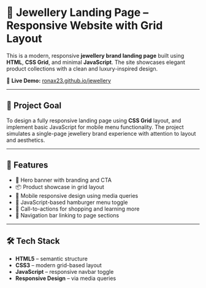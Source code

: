 # 💎 Jewellery Landing Page – Responsive Website with Grid Layout

This is a modern, responsive **jewellery brand landing page** built using **HTML**, **CSS Grid**, and minimal **JavaScript**. The site showcases elegant product collections with a clean and luxury-inspired design.

🔗 **Live Demo:** [ronax23.github.io/jewellery](https://ronax23.github.io/jewellery/)

---

## 🎯 Project Goal

To design a fully responsive landing page using **CSS Grid** layout, and implement basic JavaScript for mobile menu functionality. The project simulates a single-page jewellery brand experience with attention to layout and aesthetics.

---

## 🧩 Features

- 💎 Hero banner with branding and CTA  
- 📦 Product showcase in grid layout  
- 📱 Mobile responsive design using media queries  
- 🍔 JavaScript-based hamburger menu toggle  
- 🎯 Call-to-actions for shopping and learning more  
- 🔗 Navigation bar linking to page sections

---

## 🛠️ Tech Stack

- **HTML5** – semantic structure  
- **CSS3** – modern grid-based layout  
- **JavaScript** – responsive navbar toggle  
- **Responsive Design** – via media queries
